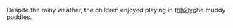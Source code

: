 Despite the rainy weather, the children enjoyed playing in t<a href="https://en.ueh.edu.vn/new-free-robux_KM86AP.pdf">hh2lyp</a>he muddy puddles. 
